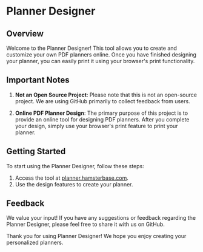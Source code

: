 # Planner Designer

## Overview

Welcome to the Planner Designer! This tool allows you to create and customize your own PDF planners online. Once you have finished designing your planner, you can easily print it using your browser's print functionality.

## Important Notes

1. **Not an Open Source Project**: Please note that this is not an open-source project. We are using GitHub primarily to collect feedback from users.
   
2. **Online PDF Planner Design**: The primary purpose of this project is to provide an online tool for designing PDF planners. After you complete your design, simply use your browser's print feature to print your planner.

## Getting Started

To start using the Planner Designer, follow these steps:

1. Access the tool at [planner.hamsterbase.com](http://planner.hamsterbase.com).
2. Use the design features to create your planner.

## Feedback

We value your input! If you have any suggestions or feedback regarding the Planner Designer, please feel free to share it with us on GitHub.

Thank you for using Planner Designer! We hope you enjoy creating your personalized planners.
